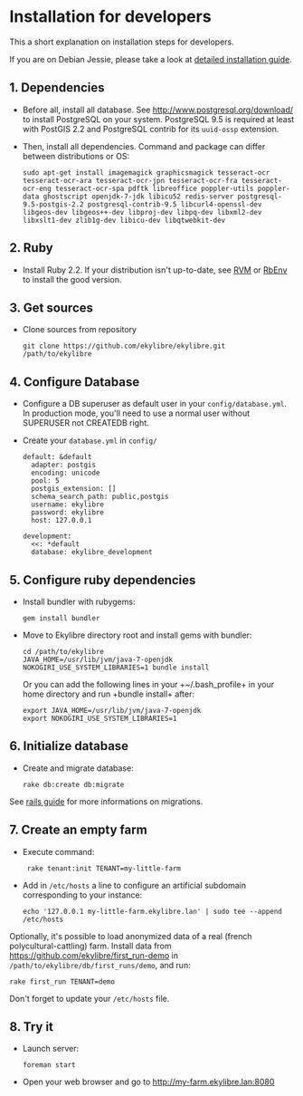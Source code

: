 # Installation for developers

This a short explanation on installation steps for developers.

If you are on Debian Jessie, please take a look at [detailed installation guide](https://github.com/ekylibre/ekylibre/blob/master/doc/guides/installation-debian-jessie.md).

## 1. Dependencies

*   Before all, install all database. See http://www.postgresql.org/download/
    to install PostgreSQL on your system. PostgreSQL 9.5 is required at least
    with PostGIS 2.2 and PostgreSQL contrib for its `uuid-ossp` extension.

*   Then, install all dependencies. Command and package can differ between
    distributions or OS:

        sudo apt-get install imagemagick graphicsmagick tesseract-ocr tesseract-ocr-ara tesseract-ocr-jpn tesseract-ocr-fra tesseract-ocr-eng tesseract-ocr-spa pdftk libreoffice poppler-utils poppler-data ghostscript openjdk-7-jdk libicu52 redis-server postgresql-9.5-postgis-2.2 postgresql-contrib-9.5 libcurl4-openssl-dev libgeos-dev libgeos++-dev libproj-dev libpq-dev libxml2-dev libxslt1-dev zlib1g-dev libicu-dev libqtwebkit-dev


## 2. Ruby

*   Install Ruby 2.2. If your distribution isn't up-to-date, see
    [RVM](https://rvm.io) or [RbEnv](https://github.com/sstephenson/rbenv) to
    install the good version.


## 3. Get sources

*   Clone sources from repository

        git clone https://github.com/ekylibre/ekylibre.git /path/to/ekylibre

## 4. Configure Database

*   Configure a DB superuser as default user in your `config/database.yml`. In
    production mode, you'll need to use a normal user without SUPERUSER not
    CREATEDB right.

*   Create your `database.yml` in `config/`

        default: &default
          adapter: postgis
          encoding: unicode
          pool: 5
          postgis_extension: []
          schema_search_path: public,postgis
          username: ekylibre
          password: ekylibre
          host: 127.0.0.1

        development:
          <<: *default
          database: ekylibre_development


## 5. Configure ruby dependencies

*   Install bundler with rubygems:

        gem install bundler

*   Move to Ekylibre directory root and install gems with bundler:

        cd /path/to/ekylibre
        JAVA_HOME=/usr/lib/jvm/java-7-openjdk NOKOGIRI_USE_SYSTEM_LIBRARIES=1 bundle install

    Or you can add the following lines in your +~/.bash_profile+ in your home
    directory and run +bundle install+ after:

        export JAVA_HOME=/usr/lib/jvm/java-7-openjdk
        export NOKOGIRI_USE_SYSTEM_LIBRARIES=1


## 6. Initialize database

*   Create and migrate database:

        rake db:create db:migrate


See [rails guide](http://guides.rubyonrails.org/active_record_migrations.html#running-migrations) for more informations on migrations.

## 7. Create an empty farm

*  Execute command:

        rake tenant:init TENANT=my-little-farm

*   Add in `/etc/hosts` a line to configure an artificial subdomain
    corresponding to your instance:

        echo '127.0.0.1 my-little-farm.ekylibre.lan' | sudo tee --append /etc/hosts


Optionally, it's possible to load anonymized data of a real (french
polycultural-cattling) farm. Install data from
https://github.com/ekylibre/first_run-demo in
`/path/to/ekylibre/db/first_runs/demo`, and run:

    rake first_run TENANT=demo

Don't forget to update your `/etc/hosts` file.

## 8. Try it

*   Launch server:

        foreman start

*   Open your web browser and go to http://my-farm.ekylibre.lan:8080
